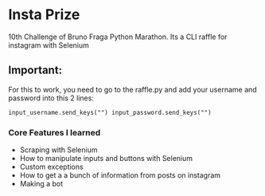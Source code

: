 # Insta Prize
10th Challenge of Bruno Fraga Python Marathon. Its a CLI raffle for instagram with Selenium

## Important:
For this to work, you need to go to the raffle.py and add your username and password into this 2 lines:
<br>
<code>
input_username.send_keys("")
input_password.send_keys("")
</code>
### Core Features I learned
* Scraping with Selenium
* How to manipulate inputs and buttons with Selenium
* Custom exceptions
* How to get a a bunch of information from posts on instagram
* Making a bot
